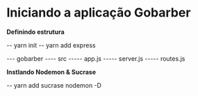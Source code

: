 # Iniciando a aplicação Gobarber

<strong>Definindo estrutura</strong>

-- yarn init
-- yarn add express

--- gobarber
---- src
----- app.js
----- server.js
----- routes.js

<strong>Instlando Nodemon & Sucrase</strong>

-- yarn add sucrase nodemon -D